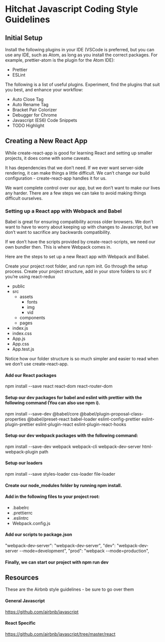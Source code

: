 # Hitchat Javascript Coding Style Guidelines


## Initial Setup

Install the following plugins in your IDE (VSCode is preferred, but you can use any IDE, such as Atom, as long as you install the correct packages. For example, prettier-atom is the plugin for the Atom IDE):

- Prettier
- ESLint

The following is a list of useful plugins. Experiment, find the plugins that suit you best, and enhance your workflow:

- Auto Close Tag
- Auto Rename Tag
- Bracket Pair Colorizer
- Debugger for Chrome
- Javascript (ES6) Code Snippets
- TODO Highlight


## Creating a New React App

While create-react-app is good for learning React and setting up smaller projects, it does come with some caveats.

It has dependencies that we don’t need.
If we ever want server-side rendering, it can make things a little difficult.
We can’t change our build configuration - create-react-app handles it for us.

We want complete control over our app, but we don’t want to make our lives any harder. There are a few steps we can take to avoid making things difficult ourselves.


### Setting up a React app with Webpack and Babel

Babel is great for ensuring compatibility across older browsers. We don’t want to have to worry about keeping up with changes to Javascript, but we don’t want to sacrifice any backwards compatibility.

If we don’t have the scripts provided by create-react-scripts, we need our own bundler then. This is where Webpack comes in.

Here are the steps to set up a new React app with Webpack and Babel.

Create your project root folder, and run npm init. Go through the setup process.
Create your project structure, add in your store folders to src if you’re using react-redux

- public
- src
	- assets
		- fonts
		- img
		- vid
	- components
	- pages
- index.js
- index.css
- App.js
- App.css
- App.test.js

Notice how our folder structure is so much simpler and easier to read when we don’t use create-react-app.


#### Add our React packages

npm install --save react react-dom react-router-dom


#### Setup our dev packages for babel and eslint with prettier with the following command (You can also use npm i).

npm install --save-dev @babel/core @babel/plugin-proposal-class-properties @babel/preset-react babel-loader eslint-config-prettier eslint-plugin-prettier eslint-plugin-react eslint-plugin-react-hooks


#### Setup our dev webpack packages with the following command:

npm install --save-dev webpack webpack-cli webpack-dev-server html-webpack-plugin path


#### Setup our loaders

npm install --save styles-loader css-loader file-loader


#### Create our node_modules folder by running npm install.


#### Add in the following files to your project root:

- .babelrc
- .prettierrc
- .eslintrc
- Webpack.config.js


#### Add our scripts to package.json
"webpack-dev-server": "webpack-dev-server",
"dev": "webpack-dev-server --mode=development",
"prod": "webpack --mode=production",


#### Finally, we can start our project with npm run dev


## Resources

These are the Airbnb style guidelines - be sure to go over them

#### General Javascript 
https://github.com/airbnb/javascript


#### React Specific
https://github.com/airbnb/javascript/tree/master/react

































